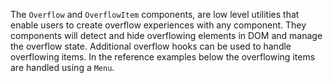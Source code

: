 The `Overflow` and `OverflowItem` components, are low level utilities that enable users to create overflow
experiences with any component. They components will detect and hide overflowing elements in DOM and manage
the overflow state. Additional overflow hooks can be used to handle overflowing items. In the reference
examples below the overflowing items are handled using a `Menu`.
